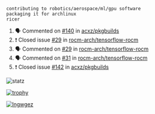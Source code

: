 ```
contributing to robotics/aerospace/ml/gpu software
packaging it for archlinux
ricer
```

<!--START_SECTION:activity-->
1. 🗣 Commented on [#140](https://github.com/acxz/pkgbuilds/issues/140) in [acxz/pkgbuilds](https://github.com/acxz/pkgbuilds)
2. ❗️ Closed issue [#29](https://github.com/rocm-arch/tensorflow-rocm/issues/29) in [rocm-arch/tensorflow-rocm](https://github.com/rocm-arch/tensorflow-rocm)
3. 🗣 Commented on [#29](https://github.com/rocm-arch/tensorflow-rocm/issues/29) in [rocm-arch/tensorflow-rocm](https://github.com/rocm-arch/tensorflow-rocm)
4. 🗣 Commented on [#31](https://github.com/rocm-arch/tensorflow-rocm/issues/31) in [rocm-arch/tensorflow-rocm](https://github.com/rocm-arch/tensorflow-rocm)
5. ❗️ Closed issue [#142](https://github.com/acxz/pkgbuilds/issues/142) in [acxz/pkgbuilds](https://github.com/acxz/pkgbuilds)
<!--END_SECTION:activity-->


![statz](https://github-readme-stats.vercel.app/api?username=acxz&include_all_commits=true&show_icons=true)

[![trophy](https://github-profile-trophy.vercel.app/?username=acxz)](https://github.com/ryo-ma/github-profile-trophy)

[![lngwgez](https://github-readme-stats.vercel.app/api/top-langs/?username=acxz&layout=compact)](https://github.com/acxz/github-readme-stats)


<!--
**acxz/acxz** is a ✨ _special_ ✨ repository because its `README.md` (this file) appears on your GitHub profile.

Here are some ideas to get you started:

- 🔭 I’m currently working on ...
- 🌱 I’m currently learning ...
- 👯 I’m looking to collaborate on ...
- 🤔 I’m looking for help with ...
- 💬 Ask me about ...
- 📫 How to reach me: ...
- 😄 Pronouns: ...
- ⚡ Fun fact: ...
-->
